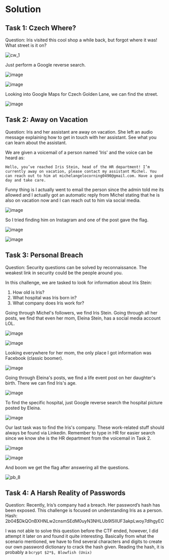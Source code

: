 # Solution
## Task 1: Czech Where?
Question: Iris visited this cool shop a while back, but forgot where it was! What street is it on?

![cw_1](https://github.com/warlocksmurf/ctftime-writeups/assets/121353711/8df8d357-7dec-4d4b-9232-d7e54a64607b)

Just perform a Google reverse search.

![image](https://github.com/warlocksmurf/ctftime-writeups/assets/121353711/40002440-6280-46ff-9ca3-24ebaccb64d5)

![image](https://github.com/warlocksmurf/ctftime-writeups/assets/121353711/851569f4-a4b3-492d-81f2-2f53fc3afb12)

Looking into Google Maps for Czech Golden Lane, we can find the street.

![image](https://github.com/warlocksmurf/ctftime-writeups/assets/121353711/cf929ac6-2d3b-4c40-b47d-6083647da853)

## Task 2: Away on Vacation
Question: Iris and her assistant are away on vacation. She left an audio message explaining how to get in touch with her assistant. See what you can learn about the assistant.

We are given a voicemail of a person named 'Iris' and the voice can be heard as:

```
Hello, you’ve reached Iris Stein, head of the HR department! I’m currently away on vacation, please contact my assistant Michel. You can reach out to him at michelangelocorning0490@gmail.com. Have a good day and take care.
```

Funny thing is I actually went to email the person since the admin told me its allowed and I actually got an automatic reply from Michel stating that he is also on vacation now and I can reach out to him via social media.

![image](https://github.com/warlocksmurf/ctftime-writeups/assets/121353711/4a8573dd-93be-4a77-8ff5-3b400035a1ae)

So I tried finding him on Instagram and one of the post gave the flag.

![image](https://github.com/warlocksmurf/ctftime-writeups/assets/121353711/bc0e1b75-2f78-4f0a-8899-e8e9d15c5dcb)

![image](https://github.com/warlocksmurf/ctftime-writeups/assets/121353711/002120aa-b0c9-454e-af2f-185b950d6989)

## Task 3: Personal Breach
Question: Security questions can be solved by reconnaissance. The weakest link in security could be the people around you.

In this challenge, we are tasked to look for information about Iris Stein:

1. How old is Iris? 
2. What hospital was Iris born in?
3. What company does Iris work for?

Going through Michel's followers, we find Iris Stein. Going through all her posts, we find that even her mom, Eleina Stein, has a social media account LOL.

![image](https://github.com/warlocksmurf/ctftime-writeups/assets/121353711/17bbbb5b-8c2c-439a-a4e6-f174091d9f8c)

![image](https://github.com/warlocksmurf/ctftime-writeups/assets/121353711/8856ca3f-2b72-41c2-beba-965acccd17db)

Looking everywhere for her mom, the only place I got information was Facebook (classic boomer).

![image](https://github.com/warlocksmurf/ctftime-writeups/assets/121353711/bd399e59-fa54-4584-8fb0-af376e6ee412)

Going through Eleina's posts, we find a life event post on her daughter's birth. There we can find Iris's age.

![image](https://github.com/warlocksmurf/ctftime-writeups/assets/121353711/221f129b-9a81-480e-b2be-b284d408f9c8)

To find the specific hospital, just Google reverse search the hospital picture posted by Eleina.

![image](https://github.com/warlocksmurf/ctftime-writeups/assets/121353711/38d2ebd4-82c9-48e7-a1e8-0fbac59c2bc3)

Our last task was to find the Iris's company. These work-related stuff should always be found via Linkedin. Remember to type in HR for easier search since we know she is the HR department from the voicemail in Task 2.

![image](https://github.com/warlocksmurf/ctftime-writeups/assets/121353711/e14588f6-0ed2-4161-a860-050b74c6837c)

![image](https://github.com/warlocksmurf/ctftime-writeups/assets/121353711/c907c927-c9ff-4f22-a256-3a8342abd770)

And boom we get the flag after answering all the questions.

![pb_8](https://github.com/warlocksmurf/ctftime-writeups/assets/121353711/9b00deec-1fa6-4a85-beac-5732df43a8d9)

## Task 4: A Harsh Reality of Passwords
Question: Recently, Iris’s company had a breach. Her password’s hash has been exposed. This challenge is focused on understanding Iris as a person. Hash: $2b$04$DkQOnBXHNLw2cnsmSEdM0uyN3NHLUb9I5IIUF3akpLwoy7dlhgyEC

I was not able to solve this question before the CTF ended, however, I did attempt it later on and found it quite interesting. 
Basically from what the scenario mentioned, we have to find several characters and digits to create our own password dictionary to crack the hash given. Reading the hash, it is probably a `bcrypt $2*$, Blowfish (Unix)`
